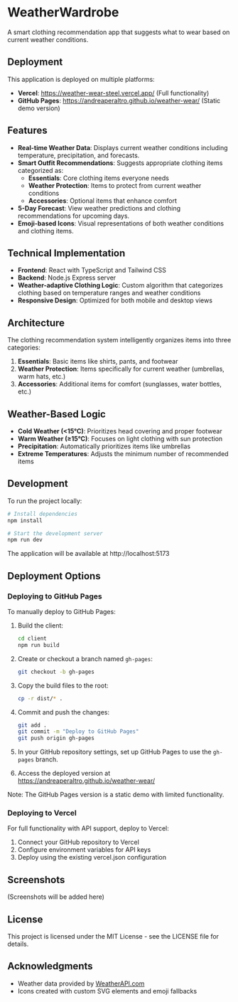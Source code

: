 # WeatherWardrobe

A smart clothing recommendation app that suggests what to wear based on current weather conditions.

## Deployment

This application is deployed on multiple platforms:

- **Vercel**: https://weather-wear-steel.vercel.app/ (Full functionality)
- **GitHub Pages**: https://andreaperaltro.github.io/weather-wear/ (Static demo version)

## Features

- **Real-time Weather Data**: Displays current weather conditions including temperature, precipitation, and forecasts.
- **Smart Outfit Recommendations**: Suggests appropriate clothing items categorized as:
  - **Essentials**: Core clothing items everyone needs
  - **Weather Protection**: Items to protect from current weather conditions
  - **Accessories**: Optional items that enhance comfort
- **5-Day Forecast**: View weather predictions and clothing recommendations for upcoming days.
- **Emoji-based Icons**: Visual representations of both weather conditions and clothing items.

## Technical Implementation

- **Frontend**: React with TypeScript and Tailwind CSS
- **Backend**: Node.js Express server
- **Weather-adaptive Clothing Logic**: Custom algorithm that categorizes clothing based on temperature ranges and weather conditions
- **Responsive Design**: Optimized for both mobile and desktop views

## Architecture

The clothing recommendation system intelligently organizes items into three categories:
1. **Essentials**: Basic items like shirts, pants, and footwear
2. **Weather Protection**: Items specifically for current weather (umbrellas, warm hats, etc.)
3. **Accessories**: Additional items for comfort (sunglasses, water bottles, etc.)

## Weather-Based Logic

- **Cold Weather (<15°C)**: Prioritizes head covering and proper footwear
- **Warm Weather (≥15°C)**: Focuses on light clothing with sun protection
- **Precipitation**: Automatically prioritizes items like umbrellas
- **Extreme Temperatures**: Adjusts the minimum number of recommended items

## Development

To run the project locally:

```bash
# Install dependencies
npm install

# Start the development server
npm run dev
```

The application will be available at http://localhost:5173

## Deployment Options

### Deploying to GitHub Pages

To manually deploy to GitHub Pages:

1. Build the client:
   ```bash
   cd client
   npm run build
   ```

2. Create or checkout a branch named `gh-pages`:
   ```bash
   git checkout -b gh-pages
   ```

3. Copy the build files to the root:
   ```bash
   cp -r dist/* .
   ```

4. Commit and push the changes:
   ```bash
   git add .
   git commit -m "Deploy to GitHub Pages"
   git push origin gh-pages
   ```

5. In your GitHub repository settings, set up GitHub Pages to use the `gh-pages` branch.

6. Access the deployed version at https://andreaperaltro.github.io/weather-wear/

Note: The GitHub Pages version is a static demo with limited functionality.

### Deploying to Vercel

For full functionality with API support, deploy to Vercel:

1. Connect your GitHub repository to Vercel
2. Configure environment variables for API keys
3. Deploy using the existing vercel.json configuration

## Screenshots

(Screenshots will be added here)

## License

This project is licensed under the MIT License - see the LICENSE file for details.

## Acknowledgments

- Weather data provided by [WeatherAPI.com](https://www.weatherapi.com/)
- Icons created with custom SVG elements and emoji fallbacks